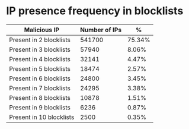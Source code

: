 # IP presence frequency in blocklists
| Malicious IP | Number of IPs | % |
|----|----|----|
| Present in 2 blocklists | 541700 | 75.34% |
| Present in 3 blocklists | 57940 | 8.06% |
| Present in 4 blocklists | 32141 | 4.47% |
| Present in 5 blocklists | 18474 | 2.57% |
| Present in 6 blocklists | 24800 | 3.45% |
| Present in 7 blocklists | 24295 | 3.38% |
| Present in 8 blocklists | 10878 | 1.51% |
| Present in 9 blocklists | 6236 | 0.87% |
| Present in 10 blocklists | 2500 | 0.35% |
